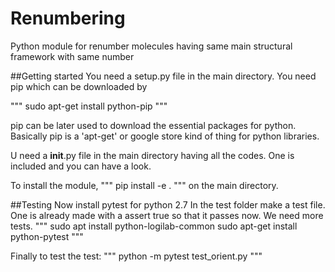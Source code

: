 # Renumbering
Python module for renumber molecules having same main structural framework with same number 

##Getting started
You need a setup.py file in the main directory.
You need pip which can be downloaded by  

"""
sudo apt-get install python-pip 
"""

pip can be later used to download the essential packages for python. Basically pip is a 'apt-get' or google store kind of thing for python libraries.

U need a __init__.py file in the main directory having all the codes. One is included and you can have a look.

To install the module, 
"""
pip install -e .
"""
on the main directory.

##Testing
Now install pytest for python 2.7 
In the test folder make a test file. One is already made with a assert true so that it passes now.
We need more tests.
"""
sudo apt install python-logilab-common
sudo apt-get  install python-pytest
"""

Finally to test the test:
"""
python -m pytest test_orient.py
"""

